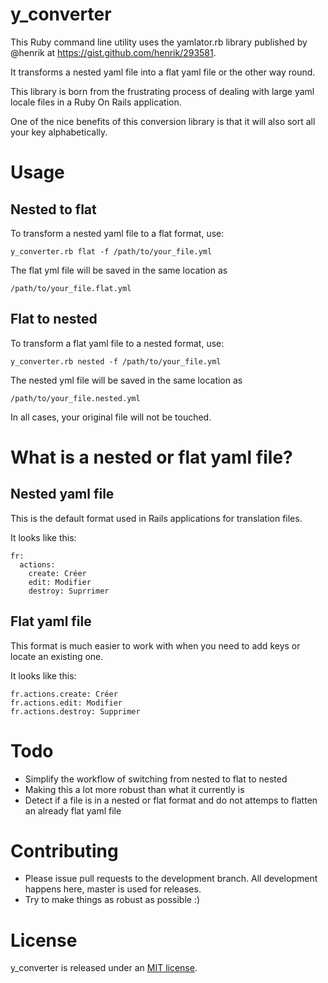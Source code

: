 # y_converter
This Ruby command line utility uses the yamlator.rb library published by @henrik at https://gist.github.com/henrik/293581.

It transforms a nested yaml file into a flat yaml file or the other way round.

This library is born from the frustrating process of dealing with large yaml locale files in a Ruby On Rails application.

One of the nice benefits of this conversion library is that it will also sort all your key alphabetically.

# Usage

## Nested to flat

To transform a nested yaml file to a flat format, use:

    y_converter.rb flat -f /path/to/your_file.yml

The flat yml file will be saved in the same location as

    /path/to/your_file.flat.yml


## Flat to nested

To transform a flat yaml file to a nested format, use:

    y_converter.rb nested -f /path/to/your_file.yml

The nested yml file will be saved in the same location as

    /path/to/your_file.nested.yml

In all cases, your original file will not be touched.

# What is a nested or flat yaml file?

## Nested yaml file

This is the default format used in Rails applications for translation files.

It looks like this:

    fr:
      actions:
        create: Créer
        edit: Modifier
        destroy: Suprrimer


## Flat yaml file

This format is much easier to work with when you need to add keys or locate an existing one.

It looks like this:

    fr.actions.create: Créer
    fr.actions.edit: Modifier
    fr.actions.destroy: Supprimer



# Todo

* Simplify the workflow of switching from nested to flat to nested
* Making this a lot more robust than what it currently is
* Detect if a file is in a nested or flat format and do not attemps to flatten an already flat yaml file

# Contributing

* Please issue pull requests to the development branch. All development happens here, master is used for releases.
* Try to make things as robust as possible :)


# License
y_converter is released under an [MIT license](http://www.opensource.org/licenses/MIT).